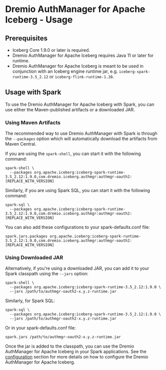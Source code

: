 <!--
Copyright (C) 2025 Dremio Corporation

Licensed under the Apache License, Version 2.0 (the "License");
you may not use this file except in compliance with the License.
You may obtain a copy of the License at

    http://www.apache.org/licenses/LICENSE-2.0

Unless required by applicable law or agreed to in writing, software
distributed under the License is distributed on an "AS IS" BASIS,
WITHOUT WARRANTIES OR CONDITIONS OF ANY KIND, either express or implied.
See the License for the specific language governing permissions and
limitations under the License.
-->
# Dremio AuthManager for Apache Iceberg - Usage

## Prerequisites

* Iceberg Core 1.9.0 or later is required.
* Dremio AuthManager for Apache Iceberg requires Java 11 or later for runtime.
* Dremio AuthManager for Apache Iceberg is meant to be used in conjunction with an Iceberg engine
  runtime jar, e.g. `iceberg-spark-runtime-3.5_2.12` or `iceberg-flink-runtime-1.20`.

## Usage with Spark

To use the Dremio AuthManager for Apache Iceberg with Spark, you can use either
the Maven-published artifacts or a downloaded JAR.

### Using Maven Artifacts

The recommended way to use Dremio AuthManager with Spark is through the
`--packages` option which will automatically download the artifacts from Maven
Central.

If you are using the `spark-shell`, you can start it with the following command:

```shell
spark-shell \
  --packages org.apache.iceberg:iceberg-spark-runtime-3.5_2.12:1.9.0,com.dremio.iceberg.authmgr:authmgr-oauth2:[REPLACE_WITH_VERSION]
```

Similarly, if you are using Spark SQL, you can start it with the following command:

```shell
spark-sql \
  --packages org.apache.iceberg:iceberg-spark-runtime-3.5_2.12:1.9.0,com.dremio.iceberg.authmgr:authmgr-oauth2:[REPLACE_WITH_VERSION]
```

You can also add these configurations to your spark-defaults.conf file:

```
spark.jars.packages org.apache.iceberg:iceberg-spark-runtime-3.5_2.12:1.9.0,com.dremio.iceberg.authmgr:authmgr-oauth2:[REPLACE_WITH_VERSION]
```

### Using Downloaded JAR

Alternatively, if you're using a downloaded JAR, you can add it to your Spark
classpath using the `--jars` option:

```shell
spark-shell \
  --packages org.apache.iceberg:iceberg-spark-runtime-3.5_2.12:1.9.0 \
  --jars /path/to/authmgr-oauth2-x.y.z-runtime.jar
```

Similarly, for Spark SQL:

```shell
spark-sql \
  --packages org.apache.iceberg:iceberg-spark-runtime-3.5_2.12:1.9.0 \
  --jars /path/to/authmgr-oauth2-x.y.z-runtime.jar
```

Or in your spark-defaults.conf file:

```
spark.jars /path/to/authmgr-oauth2-x.y.z-runtime.jar
```

Once the jar is added to the classpath, you can use the Dremio AuthManager for Apache Iceberg in
your Spark applications. See the [configuration](./configuration.md) section for more details on how
to configure the Dremio AuthManager for Apache Iceberg.
